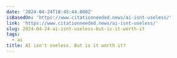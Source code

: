 ```yaml
---
date: '2024-04-24T18:45:44.000Z'
isBasedOn: 'https://www.citationneeded.news/ai-isnt-useless/'
link: 'https://www.citationneeded.news/ai-isnt-useless/'
slug: 2024-04-24-ai-isnt-useless-but-is-it-worth-it
tags:
  - ai
title: AI isn't useless. But is it worth it?
---
```


